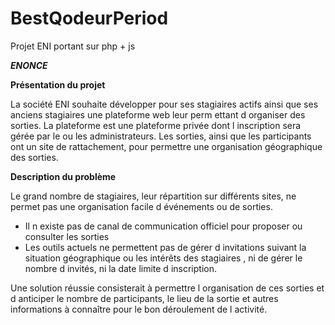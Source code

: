 # BestQodeurPeriod
Projet ENI portant sur php + js

<b>_ENONCE_</b>

<b>Présentation du projet</b>

La société ENI souhaite développer pour ses stagiaires actifs ainsi que ses anciens stagiaires une plateforme web leur perm ettant d organiser des sorties.
La plateforme est une plateforme privée dont l inscription sera gérée par le ou les administrateurs.
Les sorties, ainsi que les participants ont un site de rattachement, pour permettre une organisation géographique des sorties.

<b>Description du problème</b>

Le grand nombre de stagiaires, leur répartition sur différents sites, ne permet pas une organisation facile d événements ou de sorties.
- Il n existe pas de canal de communication officiel pour proposer ou consulter les sorties
- Les outils actuels ne permettent pas de gérer d invitations suivant la situation géographique ou les intérêts des stagiaires , ni de gérer le nombre d invités, ni la date limite d inscription.

Une solution réussie consisterait à permettre l organisation de ces sorties et d anticiper le nombre de participants, le lieu de la sortie et autres informations à connaître pour le bon déroulement de l activité.
